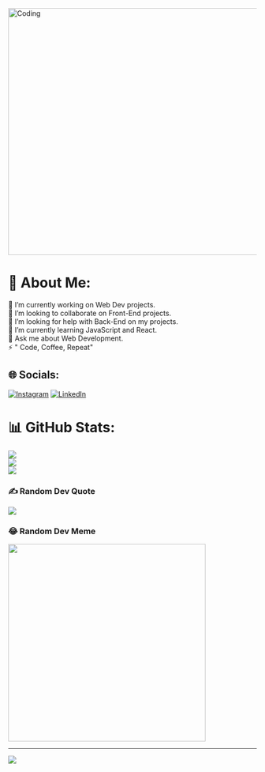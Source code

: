 <img alt="Coding" width="1100" height="500" src="https://images-wixmp-ed30a86b8c4ca887773594c2.wixmp.com/f/c83c004e-1370-4756-88e5-4071de797088/dgdq8br-09cc7ad6-a021-47a5-b0e0-917b12b0f7a7.gif?token=eyJ0eXAiOiJKV1QiLCJhbGciOiJIUzI1NiJ9.eyJzdWIiOiJ1cm46YXBwOjdlMGQxODg5ODIyNjQzNzNhNWYwZDQxNWVhMGQyNmUwIiwiaXNzIjoidXJuOmFwcDo3ZTBkMTg4OTgyMjY0MzczYTVmMGQ0MTVlYTBkMjZlMCIsIm9iaiI6W1t7InBhdGgiOiJcL2ZcL2M4M2MwMDRlLTEzNzAtNDc1Ni04OGU1LTQwNzFkZTc5NzA4OFwvZGdkcThici0wOWNjN2FkNi1hMDIxLTQ3YTUtYjBlMC05MTdiMTJiMGY3YTcuZ2lmIn1dXSwiYXVkIjpbInVybjpzZXJ2aWNlOmZpbGUuZG93bmxvYWQiXX0.tqRMtE-b2QiI2nnefNxSDMJvZCcYqFmq2ccg_Xfzqb8">

# 💫 About Me:
🔭 I’m currently working on Web Dev projects.<br>👯 I’m looking to collaborate on Front-End projects.<br>🤝 I’m looking for help with Back-End on my projects.  <br>🌱 I’m currently learning JavaScript and React.<br>💬 Ask me about Web Development.<br>⚡ " Code, Coffee, Repeat"


## 🌐 Socials:
[![Instagram](https://img.shields.io/badge/Instagram-%23E4405F.svg?logo=Instagram&logoColor=white)](https://instagram.com/lazy_aashirbad) [![LinkedIn](https://img.shields.io/badge/LinkedIn-%230077B5.svg?logo=linkedin&logoColor=white)](https://linkedin.com/in/aashirbad-behera-570513304) 
# 📊 GitHub Stats:
![](https://github-readme-stats.vercel.app/api?username=Aashirbadx2004&theme=tokyonight&hide_border=false&include_all_commits=true&count_private=true)<br/>
![](https://github-readme-streak-stats.herokuapp.com/?user=Aashirbadx2004&theme=tokyonight&hide_border=false)<br/>
![](https://github-readme-stats.vercel.app/api/top-langs/?username=Aashirbadx2004&theme=tokyonight&hide_border=false&include_all_commits=true&count_private=true&layout=compact)

### ✍️ Random Dev Quote
![](https://quotes-github-readme.vercel.app/api?type=vetical&theme=radical)

### 😂 Random Dev Meme
<img src='https://randommeme-five.vercel.app/' style="height: 400px;"/>

---
[![](https://visitcount.itsvg.in/api?id=Aashirbadx2004&icon=0&color=0)](https://visitcount.itsvg.in)

<!-- Proudly created with GPRM ( https://gprm.itsvg.in ) -->
